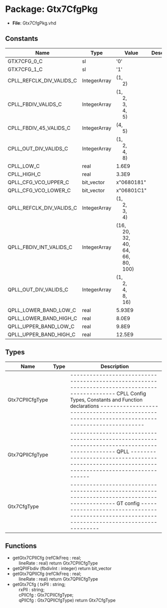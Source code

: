 # Package: Gtx7CfgPkg

- **File**: Gtx7CfgPkg.vhd
## Constants

| Name                     | Type         | Value                                                                                                                                                                                                                                                                                          | Description |
| ------------------------ | ------------ | ---------------------------------------------------------------------------------------------------------------------------------------------------------------------------------------------------------------------------------------------------------------------------------------------- | ----------- |
| GTX7CFG_0_C              | sl           |  '0'                                                                                                                                                                                                                                                                                           |             |
| GTX7CFG_1_C              | sl           |  '1'                                                                                                                                                                                                                                                                                           |             |
| CPLL_REFCLK_DIV_VALIDS_C | IntegerArray |  (1,<br><span style="padding-left:20px"> 2)                                                                                                                                                                                                                                                    |             |
| CPLL_FBDIV_VALIDS_C      | IntegerArray |  (1,<br><span style="padding-left:20px"> 2,<br><span style="padding-left:20px"> 3,<br><span style="padding-left:20px"> 4,<br><span style="padding-left:20px"> 5)                                                                                                                               |             |
| CPLL_FBDIV_45_VALIDS_C   | IntegerArray |  (4,<br><span style="padding-left:20px"> 5)                                                                                                                                                                                                                                                    |             |
| CPLL_OUT_DIV_VALIDS_C    | IntegerArray |  (1,<br><span style="padding-left:20px"> 2,<br><span style="padding-left:20px"> 4,<br><span style="padding-left:20px"> 8)                                                                                                                                                                      |             |
| CPLL_LOW_C               | real         |  1.6E9                                                                                                                                                                                                                                                                                         |             |
| CPLL_HIGH_C              | real         |  3.3E9                                                                                                                                                                                                                                                                                         |             |
| QPLL_CFG_VCO_UPPER_C     | bit_vector   |  x"0680181"                                                                                                                                                                                                                                                                                    |             |
| QPLL_CFG_VCO_LOWER_C     | bit_vector   |  x"06801C1"                                                                                                                                                                                                                                                                                    |             |
| QPLL_REFCLK_DIV_VALIDS_C | IntegerArray |  (1,<br><span style="padding-left:20px"> 2,<br><span style="padding-left:20px"> 3,<br><span style="padding-left:20px"> 4)                                                                                                                                                                      |             |
| QPLL_FBDIV_INT_VALIDS_C  | IntegerArray |  (16,<br><span style="padding-left:20px"> 20,<br><span style="padding-left:20px"> 32,<br><span style="padding-left:20px"> 40,<br><span style="padding-left:20px"> 64,<br><span style="padding-left:20px"> 66,<br><span style="padding-left:20px"> 80,<br><span style="padding-left:20px"> 100) |             |
| QPLL_OUT_DIV_VALIDS_C    | IntegerArray |  (1,<br><span style="padding-left:20px"> 2,<br><span style="padding-left:20px"> 4,<br><span style="padding-left:20px"> 8,<br><span style="padding-left:20px"> 16)                                                                                                                              |             |
| QPLL_LOWER_BAND_LOW_C    | real         |  5.93E9                                                                                                                                                                                                                                                                                        |             |
| QPLL_LOWER_BAND_HIGH_C   | real         |  8.0E9                                                                                                                                                                                                                                                                                         |             |
| QPLL_UPPER_BAND_LOW_C    | real         |  9.8E9                                                                                                                                                                                                                                                                                         |             |
| QPLL_UPPER_BAND_HIGH_C   | real         |  12.5E9                                                                                                                                                                                                                                                                                        |             |
## Types

| Name            | Type | Description                                                                                                                                                                                                                                              |
| --------------- | ---- | -------------------------------------------------------------------------------------------------------------------------------------------------------------------------------------------------------------------------------------------------------- |
| Gtx7CPllCfgType |      | -----------------------------------------------------------------------------------------------  CPLL Config Types, Constants and Function declarations -----------------------------------------------------------------------------------------------  |
| Gtx7QPllCfgType |      | -----------------------------------------------------------------------------------------------  QPLL -----------------------------------------------------------------------------------------------                                                    |
| Gtx7CfgType     |      | -----------------------------------------------------------------------------------------------  GT config -----------------------------------------------------------------------------------------------                                               |
## Functions
- getGtx7CPllCfg <font id="function_arguments">(refClkFreq : real;<br><span style="padding-left:20px"> lineRate : real) </font> <font id="function_return">return Gtx7CPllCfgType </font>
- getQPllFbdiv <font id="function_arguments">(fbdivInt : integer) </font> <font id="function_return">return bit_vector </font>
- getGtx7QPllCfg <font id="function_arguments">(refClkFreq : real;<br><span style="padding-left:20px"> lineRate : real) </font> <font id="function_return">return Gtx7QPllCfgType </font>
- getGtx7Cfg <font id="function_arguments">( txPll   : string;<br><span style="padding-left:20px"> rxPll   : string;<br><span style="padding-left:20px"> cPllCfg : Gtx7CPllCfgType;<br><span style="padding-left:20px"> qPllCfg : Gtx7QPllCfgType) </font> <font id="function_return">return Gtx7CfgType </font>
